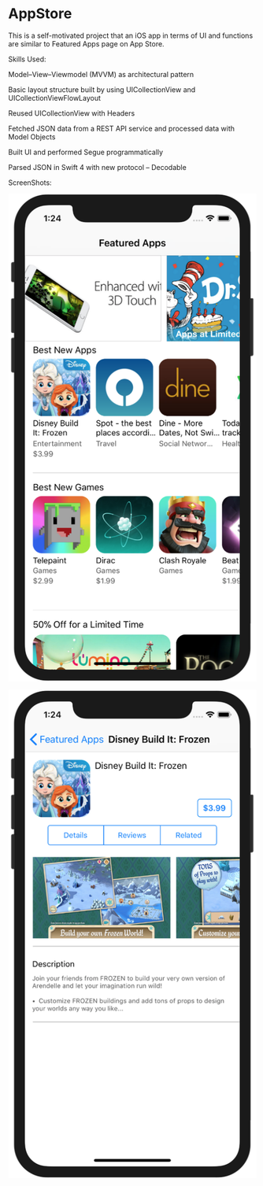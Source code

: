 # AppStore

This is a self-motivated project that an iOS app in terms of UI and functions are similar to Featured Apps page on App Store.

Skills Used:

Model–View–Viewmodel (MVVM) as architectural pattern

Basic layout structure built by using UICollectionView and UICollectionViewFlowLayout

Reused UICollectionView with Headers

Fetched JSON data from a REST API service and processed data with Model Objects

Built UI and performed Segue programmatically

Parsed JSON in Swift 4 with new protocol – Decodable

ScreenShots:

![alt text](https://github.com/Lei1025/AppStore/blob/master/Featured%20Apps%20Page%20Screenshot.png?raw=true)

![alt text](https://github.com/Lei1025/AppStore/blob/master/App%20Details%20Page%20Screenshot.png?raw=true)
